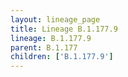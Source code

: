 ```yaml
---
layout: lineage_page
title: Lineage B.1.177.9
lineage: B.1.177.9
parent: B.1.177
children: ['B.1.177.9']
---
```

